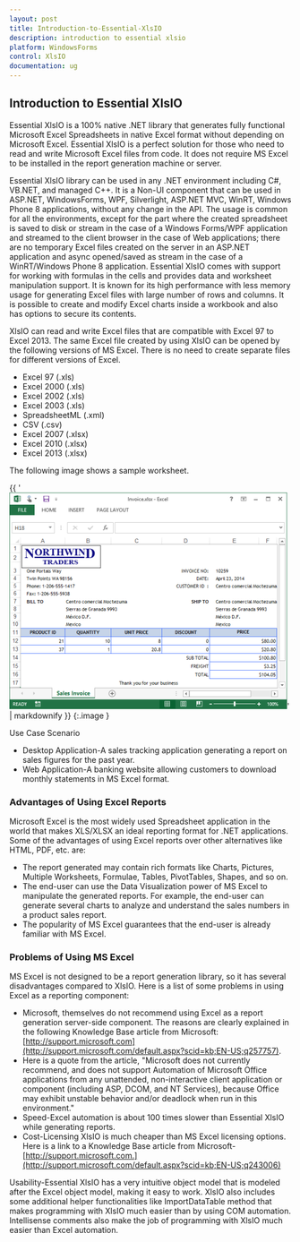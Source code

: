 ```yaml
---
layout: post
title: Introduction-to-Essential-XlsIO
description: introduction to essential xlsio
platform: WindowsForms
control: XlsIO	
documentation: ug
---
```


## Introduction to Essential XlsIO

Essential XlsIO is a 100% native .NET library that generates fully functional Microsoft Excel Spreadsheets in native Excel format without depending on Microsoft Excel. Essential XlsIO is a perfect solution for those who need to read and write Microsoft Excel files from code. It does not require MS Excel to be installed in the report generation machine or server.

Essential XlsIO library can be used in any .NET environment including C#, VB.NET, and managed C++. It is a Non-UI component that can be used in ASP.NET, WindowsForms, WPF, Silverlight, ASP.NET MVC, WinRT, Windows Phone 8 applications, without any change in the API. The usage is common for all the environments, except for the part where the created spreadsheet is saved to disk or stream in the case of a Windows Forms/WPF application and streamed to the client browser in the case of Web applications; there are no temporary Excel files created on the server in an ASP.NET application and async opened/saved as stream in the case of a WinRT/Windows Phone 8 application. Essential XlsIO comes with support for working with formulas in the cells and provides data and worksheet manipulation support. It is known for its high performance with less memory usage for generating Excel files with large number of rows and columns. It is possible to create and modify Excel charts inside a workbook and also has options to secure its contents.

XlsIO can read and write Excel files that are compatible with Excel 97 to Excel 2013. The same Excel file created by using XlsIO can be opened by the following versions of MS Excel. There is no need to create separate files for different versions of Excel.

* Excel 97 (.xls)
* Excel 2000 (.xls)
* Excel 2002 (.xls)
* Excel 2003 (.xls)
* SpreadsheetML (.xml)
* CSV (.csv)
* Excel 2007 (.xlsx)
* Excel 2010 (.xlsx)
* Excel 2013 (.xlsx)

The following image shows a sample worksheet.

{{ '![](Introduction-to-Essential-XlsIO_images/Introduction-to-Essential-XlsIO_img1.png)' | markdownify }}
{:.image }


Use Case Scenario

* Desktop Application-A sales tracking application generating a report on sales figures for the past year. 
* Web Application-A banking website allowing customers to download monthly statements in MS Excel format.
### Advantages of Using Excel Reports


Microsoft Excel is the most widely used Spreadsheet application in the world that makes XLS/XLSX an ideal reporting format for .NET applications. Some of the advantages of using Excel reports over other alternatives like HTML, PDF, etc. are:

* The report generated may contain rich formats like Charts, Pictures, Multiple Worksheets, Formulae, Tables, PivotTables, Shapes, and so on.
* The end-user can use the Data Visualization power of MS Excel to manipulate the generated reports. For example, the end-user can generate several charts to analyze and understand the sales numbers in a product sales report.
* The popularity of MS Excel guarantees that the end-user is already familiar with MS Excel.
### Problems of Using MS Excel


MS Excel is not designed to be a report generation library, so it has several disadvantages compared to XlsIO. Here is a list of some problems in using Excel as a reporting component:

* Microsoft, themselves do not recommend using Excel as a report generation server-side component. The reasons are clearly explained in the following Knowledge Base article from Microsoft: [http://support.microsoft.com](http://support.microsoft.com/default.aspx?scid=kb;EN-US;q257757). 
* Here is a quote from the article, "Microsoft does not currently recommend, and does not support Automation of Microsoft Office applications from any unattended, non-interactive client application or component (including ASP, DCOM, and NT Services), because Office may exhibit unstable behavior and/or deadlock when run in this environment."
* Speed-Excel automation is about 100 times slower than Essential XlsIO while generating reports.
* Cost-Licensing XlsIO is much cheaper than MS Excel licensing options. Here is a link to a Knowledge Base article from Microsoft-[http://support.microsoft.com.](http://support.microsoft.com/default.aspx?scid=kb;EN-US;q243006)

Usability-Essential XlsIO has a very intuitive object model that is modeled after the Excel object model, making it easy to work. XlsIO also includes some additional helper functionalities like ImportDataTable method that makes programming with XlsIO much easier than by using COM automation. Intellisense comments also make the job of programming with XlsIO much easier than Excel automation.

